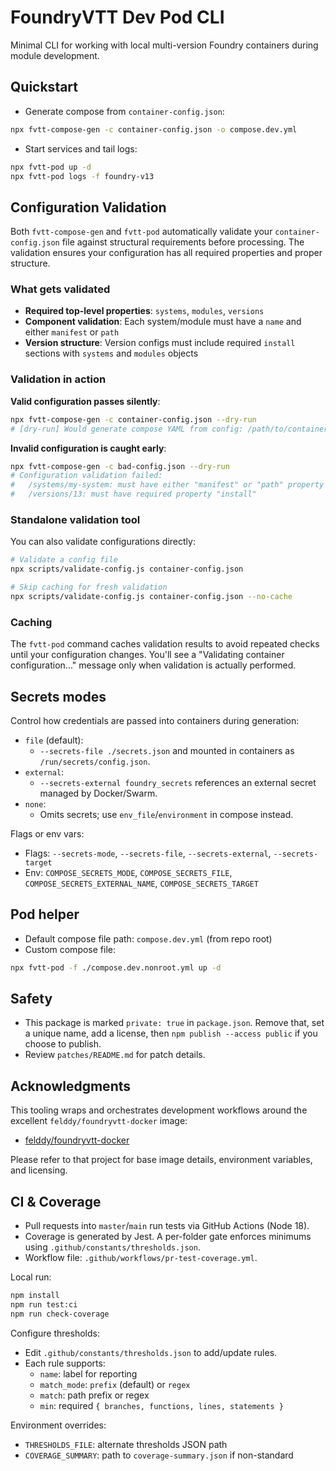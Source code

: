 # FoundryVTT Dev Pod CLI

Minimal CLI for working with local multi-version Foundry containers during module development.

## Quickstart

- Generate compose from `container-config.json`:

```zsh
npx fvtt-compose-gen -c container-config.json -o compose.dev.yml
```

- Start services and tail logs:

```zsh
npx fvtt-pod up -d
npx fvtt-pod logs -f foundry-v13
```

## Configuration Validation

Both `fvtt-compose-gen` and `fvtt-pod` automatically validate your `container-config.json` file against structural requirements before processing. The validation ensures your configuration has all required properties and proper structure.

### What gets validated

- **Required top-level properties**: `systems`, `modules`, `versions`
- **Component validation**: Each system/module must have a `name` and either `manifest` or `path`
- **Version structure**: Version configs must include required `install` sections with `systems` and `modules` objects

### Validation in action

**Valid configuration passes silently**:

```zsh
npx fvtt-compose-gen -c container-config.json --dry-run
# [dry-run] Would generate compose YAML from config: /path/to/container-config.json
```

**Invalid configuration is caught early**:

```zsh
npx fvtt-compose-gen -c bad-config.json --dry-run
# Configuration validation failed:
#   /systems/my-system: must have either "manifest" or "path" property
#   /versions/13: must have required property "install"
```

### Standalone validation tool

You can also validate configurations directly:

```zsh
# Validate a config file
npx scripts/validate-config.js container-config.json

# Skip caching for fresh validation
npx scripts/validate-config.js container-config.json --no-cache
```

### Caching

The `fvtt-pod` command caches validation results to avoid repeated checks until your configuration changes. You'll see a "Validating container configuration..." message only when validation is actually performed.

## Secrets modes

Control how credentials are passed into containers during generation:

- `file` (default):
  - `--secrets-file ./secrets.json` and mounted in containers as `/run/secrets/config.json`.
- `external`:
  - `--secrets-external foundry_secrets` references an external secret managed by Docker/Swarm.
- `none`:
  - Omits secrets; use `env_file`/`environment` in compose instead.

Flags or env vars:

- Flags: `--secrets-mode`, `--secrets-file`, `--secrets-external`, `--secrets-target`
- Env: `COMPOSE_SECRETS_MODE`, `COMPOSE_SECRETS_FILE`, `COMPOSE_SECRETS_EXTERNAL_NAME`, `COMPOSE_SECRETS_TARGET`

## Pod helper

- Default compose file path: `compose.dev.yml` (from repo root)
- Custom compose file:

```zsh
npx fvtt-pod -f ./compose.dev.nonroot.yml up -d
```

## Safety

- This package is marked `private: true` in `package.json`. Remove that, set a unique name, add a license, then `npm publish --access public` if you choose to publish.
- Review `patches/README.md` for patch details.

## Acknowledgments

This tooling wraps and orchestrates development workflows around the excellent `felddy/foundryvtt-docker` image:

- [felddy/foundryvtt-docker](https://github.com/felddy/foundryvtt-docker)

Please refer to that project for base image details, environment variables, and licensing.

## CI & Coverage

- Pull requests into `master`/`main` run tests via GitHub Actions (Node 18).
- Coverage is generated by Jest. A per-folder gate enforces minimums using `.github/constants/thresholds.json`.
- Workflow file: `.github/workflows/pr-test-coverage.yml`.

Local run:

```zsh
npm install
npm run test:ci
npm run check-coverage
```

Configure thresholds:

- Edit `.github/constants/thresholds.json` to add/update rules.
- Each rule supports:
  - `name`: label for reporting
  - `match_mode`: `prefix` (default) or `regex`
  - `match`: path prefix or regex
  - `min`: required `{ branches, functions, lines, statements }`

Environment overrides:

- `THRESHOLDS_FILE`: alternate thresholds JSON path
- `COVERAGE_SUMMARY`: path to `coverage-summary.json` if non-standard

